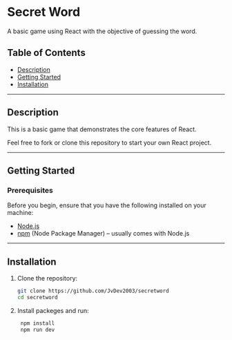 # Secret Word

A basic game using React with the objective of guessing the word.

## Table of Contents

- [Description](#description)
- [Getting Started](#getting-started)
- [Installation](#installation)

---

## Description

This is a basic game that demonstrates the core features of React.

Feel free to fork or clone this repository to start your own React project.

---

## Getting Started

### Prerequisites

Before you begin, ensure that you have the following installed on your machine:

- [Node.js](https://nodejs.org/en/)
- [npm](https://www.npmjs.com/) (Node Package Manager) – usually comes with Node.js

---

## Installation

1. Clone the repository:

   ```bash
   git clone https://github.com/JvDev2003/secretword
   cd secretword
   ```

2. Install packeges and run:

   ```bash
    npm install
    npm run dev
   ```
